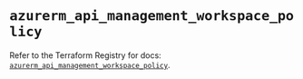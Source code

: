 # `azurerm_api_management_workspace_policy`

Refer to the Terraform Registry for docs: [`azurerm_api_management_workspace_policy`](https://registry.terraform.io/providers/hashicorp/azurerm/4.50.0/docs/resources/api_management_workspace_policy).
